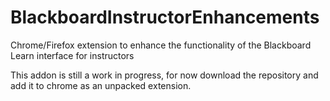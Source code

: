 # BlackboardInstructorEnhancements
Chrome/Firefox extension to enhance the functionality of the Blackboard Learn interface for instructors

This addon is still a work in progress, for now download the repository and add it to chrome as an unpacked extension.
